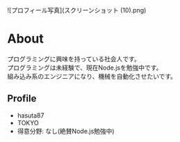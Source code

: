 ![プロフィール写真](スクリーンショット (10).png)

# About
プログラミングに興味を持っている社会人です。  
プログラミングは未経験で、現在Node.jsを勉強中です。  
組み込み系のエンジニアになり、機械を自動化させたいです。

## Profile
- hasuta87
- TOKYO
- 得意分野: なし(絶賛Node.js勉強中)
